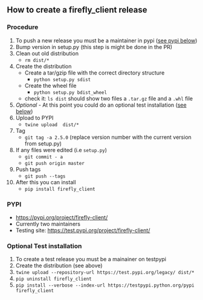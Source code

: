 ## How to create a firefly_client release

### Procedure
1. To push a new release you must be a maintainer in pypi ([see pypi below](#pypi))
1. Bump version in setup.py  (this step is might be done in the PR)
1. Clean out old distribution 
   - `rm dist/*`
1. Create the distribution
   - Create a tar/gzip file with the correct directory structure
      - `python setup.py sdist` 
   - Create the wheel file
      - `python setup.py bdist_wheel`
   - check it: `ls dist` should show two files a `.tar.gz` file and a `.whl` file
1. _Optional_ - At this point you could do an optional test installation ([see below](#optional-test-installation))
1. Upload to PYPI  
   - `twine upload  dist/*`
1. Tag
   -  `git tag -a 2.5.0`  (replace version number with the current version from setup.py)
1. If any files were edited (i.e `setup.py`) 
   - `git commit - a`
   - `git push origin master`
1. Push tags
   - `git push --tags`
1. After this you can install 
   - `pip install firefly_client`

### PYPI 

- https://pypi.org/project/firefly-client/
- Currently two maintainers
- Testing site: https://test.pypi.org/project/firefly-client/

### Optional Test installation

1. To create a test release you must be a mainainer on testpypi
1. Create the distribution (see above)
1. `twine upload --repository-url https://test.pypi.org/legacy/ dist/*`
1. `pip uninstall firefly_client`
1. `pip install --verbose --index-url https://testpypi.python.org/pypi firefly_client`
